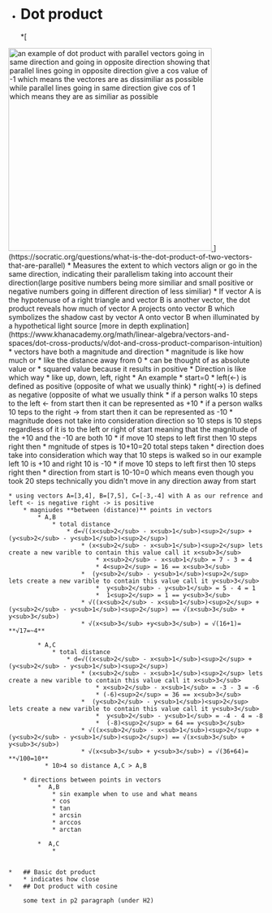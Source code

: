*   # Dot product
      *[<a href="https://socratic.org/questions/what-is-the-dot-product-of-two-vectors-that-are-parallel">
  <img src="https://useruploads.socratic.org/l4sr1ypgS9663dbx78yv_Gra7_1.jpg" alt="an example of dot product with parallel vectors going in same direction and going in opposite direction showing that parallel lines going in opposite direction give a cos value of -1 which means the vectores are as dissimiliar as possible while parallel lines going in same direction give cos of 1 which means they are as similiar as possible" width="400">
</a>](https://socratic.org/questions/what-is-the-dot-product-of-two-vectors-that-are-parallel)
      * Measures the extent to which vectors align or go in the same direction, indicating their parallelism taking into account their direction(large positive numbers being more similiar and small positive or negative numbers going in different direction of less similiar)
         * If vector A is the hypotenuse of a right triangle and vector B is another vector, the dot product reveals how much of vector A projects onto vector B which symbolizes the shadow cast by vector A onto vector B when illuminated by a hypothetical light source [more in depth explination](https://www.khanacademy.org/math/linear-algebra/vectors-and-spaces/dot-cross-products/v/dot-and-cross-product-comparison-intuition)
        * vectors have both a magnitude and direction
              * magnitude is like how much or
              * like the distance away from 0
              * can be thought of as absolute value or
                    * squared value because it results in positive
            * Direction is like which way
                * like up, down, left, right
            * An example
                * start=0
                * left(<-) is defined as positive (opposite of what we usually think)
                * right(->) is defined as negative (opposite of what we usually think
                    * if a person walks 10 steps to the left <- from start then it can be represented as +10
                    * if a person walks 10 teps to the right -> from start then it can be represented as -10
              * magnitude does not take into consideration direction so 10 steps is 10 steps regardless of it is to the left or right of start meaning that the magnitude of the +10 and the -10 are both 10
                  * if move 10 steps to left first then 10 steps right then
                  * mgnitude of stpes is 10+10=20 total steps taken
              * direction does take into consideration which way that 10 steps is walked so in our example left 10 is +10 and right 10 is -10
                  * if move 10 steps to left first then 10 steps right then
                  * direction from start is 10-10=0 which means even though you took 20 steps technically you didn't move in any direction away from start
  
    * using vectors A=[3,4], B=[7,5], C=[-3,-4] with A as our refrence and left <- is negative right -> is positive
        * magniudes **between (distance)** points in vectors
            * A,B
                * total distance
                    * d=√((x<sub>2</sub> - x<sub>1</sub>)<sup>2</sup> + (y<sub>2</sub> - y<sub>1</sub>)<sup>2</sup>)
                        * (x<sub>2</sub> - x<sub>1</sub>)<sup>2</sup> lets create a new varible to contain this value call it x<sub>3</sub>
                            * x<sub>2</sub> - x<sub>1</sub> = 7 - 3 = 4
                            * 4<sup>2</sup> = 16 == x<sub>3</sub>
                        *  (y<sub>2</sub> - y<sub>1</sub>)<sup>2</sup> lets create a new varible to contain this value call it y<sub>3</sub>
                            *  y<sub>2</sub> - y<sub>1</sub> = 5 - 4 = 1
                            *  1<sup>2</sup> = 1 == y<sub>3</sub>
                        * √((x<sub>2</sub> - x<sub>1</sub>)<sup>2</sup> + (y<sub>2</sub> - y<sub>1</sub>)<sup>2</sup>) == √(x<sub>3</sub> + y<sub>3</sub>)
                        * √(x<sub>3</sub> +y<sub>3</sub>) = √(16+1)= **√17=~4**
      
            * A,C
                * total distance
                    * d=√((x<sub>2</sub> - x<sub>1</sub>)<sup>2</sup> + (y<sub>2</sub> - y<sub>1</sub>)<sup>2</sup>)
                        * (x<sub>2</sub> - x<sub>1</sub>)<sup>2</sup> lets create a new varible to contain this value call it x<sub>3</sub>
                            * x<sub>2</sub> - x<sub>1</sub> = -3 - 3 = -6
                            * (-6)<sup>2</sup> = 36 == x<sub>3</sub>
                        *  (y<sub>2</sub> - y<sub>1</sub>)<sup>2</sup> lets create a new varible to contain this value call it y<sub>3</sub>
                            *  y<sub>2</sub> - y<sub>1</sub> = -4 - 4 = -8
                            *  (-8)<sup>2</sup> = 64 == y<sub>3</sub>
                        * √((x<sub>2</sub> - x<sub>1</sub>)<sup>2</sup> + (y<sub>2</sub> - y<sub>1</sub>)<sup>2</sup>) == √(x<sub>3</sub> + y<sub>3</sub>)
                        * √(x<sub>3</sub> + y<sub>3</sub>) = √(36+64)= **√100=10**
              * 10>4 so distance A,C > A,B
       
        * directions between points in vectors
            *  A,B
                * sin example when to use and what means
                * cos
                * tan
                * arcsin
                * arccos
                * arctan
  
            *  A,C
                *  


    *   ## Basic dot product
        * indicates how close
    *   ## Dot product with cosine

        some text in p2 paragraph (under H2)
